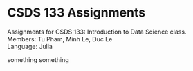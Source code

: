 # CSDS 133 Assignments 

Assignments for CSDS 133: Introduction to Data Science class.    
Members: Tu Pham, Minh Le, Duc Le  
Language: Julia

something something